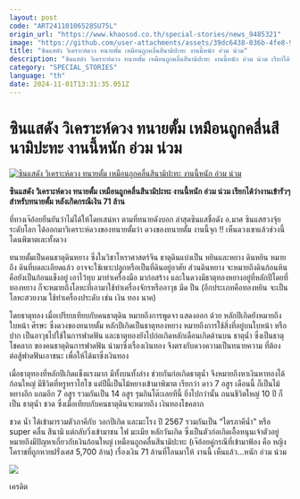```yaml
---
layout: post
code: "ART24110106528SU75L"
origin_url: "https://www.khaosod.co.th/special-stories/news_9485321"
image: "https://github.com/user-attachments/assets/39dc6438-036b-4fe8-9ff3-cee19db66af4"
title: "ซินแสดัง วิเคราะห์ดวง ทนายตั้ม เหมือนถูกคลื่นสึนามิปะทะ งานนี้หนัก อ่วม น่วม"
description: "ซินแสดัง วิเคราะห์ดวง ทนายตั้ม เหมือนถูกคลื่นสึนามิปะทะ งานนี้หนัก อ่วม น่วม เรียกได้ว่างานเข้ารัวๆ สำหรับทนายตั้ม หลังเกิดกรณีเงิน 71 ล้าน"
category: "SPECIAL_STORIES"
language: "th"
date: 2024-11-01T13:31:35.051Z
---
```


# ซินแสดัง วิเคราะห์ดวง ทนายตั้ม เหมือนถูกคลื่นสึนามิปะทะ งานนี้หนัก อ่วม น่วม

[![ซินแสดัง วิเคราะห์ดวง ทนายตั้ม เหมือนถูกคลื่นสึนามิปะทะ งานนี้หนัก อ่วม น่วม](https://www.khaosod.co.th/wpapp/uploads/2024/11/tum2.jpg "ซินแสดัง วิเคราะห์ดวง ทนายตั้ม เหมือนถูกคลื่นสึนามิปะทะ งานนี้หนัก อ่วม น่วม")](https://www.khaosod.co.th/wpapp/uploads/2024/11/tum2.jpg)

**ซินแสดัง วิเคราะห์ดวง ทนายตั้ม เหมือนถูกคลื่นสึนามิปะทะ งานนี้หนัก อ่วม น่วม เรียกได้ว่างานเข้ารัวๆ สำหรับทนายตั้ม หลังเกิดกรณีเงิน 71 ล้าน**

ที่ทางเจ๊อ้อยยืนยันว่าไม่ได้ให้โดยเสน่หา ตามที่ทนายดังบอก ล่าสุดซินแสชื่อดัง อ.มาศ ซินแสฮวงจุ้ยระดับโลก ได้ออกมาวิเคราะห์ดวงของทนายตั้มว่า ดวงของทนายตั้ม งานนี้จุก ‼️ เห็นดวงเขาแล้วช่วงนี้โดนพิฆาตเละทั้งดวง

ทนายตั้มเป็นคนธาตุดินหยาง ซึ่งในวิชาโหราศาสตร์จีน ธาตุดินแบ่งเป็น หยินและหยาง ดินหยิน หมายถึง ดินที่บดละเอียดแล้ว อาจจะใช้เพาะปลูกหรือเป็นที่ดินอยู่อาศัย ส่วนดินหยาง จะหมายถึงดินก้อนหิน คือยังเป็นก้อนแข็งอยู่ เอาไว้ทุบ มาทำเครื่องมือ มาก่อสร้าง และในดวงมีธาตุทองหยางอยู่ที่หลักปีโดยที่ทองหยาง ก็จะหมายถึงโลหะที่เอามาใช้ทำเครื่องจักรหรืออาวุธ มีด ปืน (อีกประเภทคือทองหยิน จะเป็นโลหะสวยงาม ใช้ทำเครื่องประดับ เช่น เงิน ทอง นาค)

โดยธาตุทอง เมื่อเปรียบเทียบกับคนธาตุดิน หมายถึงการพูดจา แสดงออก ด้วย หลักปีเกิดยังหมายถึงใบหน้า ศีรษะ ซึ่งดวงของทนายตั้ม หลักปีเกิดเป็นธาตุทองหยาง หมายถึงการใช้สิ่งที่อยู่บนใบหน้า หรือปาก เป็นอาวุธไปใช้ในการฟาดฟัน และธาตุทองยังไปก่อเกิดหลักเดือนเกิดด้านบน ธาตุน้ำ ซึ่งเป็นธาตุโชคลาภ ของคนธาตุดินการฟาดฟัน นำมาซึ่งเรื่องเงินทอง จึงตรงกับดวงความเป็นทนายความ ที่ต้องต่อสู้ฟาดฟันเอาชนะ เพื่อให้ได้มาซึ่งเงินทอง

เมื่อธาตุทองที่หลักปีเกิดแข็งแรงมาก มีทั้งบนทั้งล่าง ช่วยกันก่อเกิดธาตุน้ำ จึงหมายถึงหาเงินหาทองได้ก้อนใหญ่ มีชีวิตที่หรูหราไฮโซ แต่ปีนี้เป็นไม้หยางเข้ามาพิฆาต เรียกว่า ดาว 7 อสูร เดือนนี้ ก็เป็นไม้หยางอีก แถมอีก 7 อสูร รวมกันเป็น 14 อสูร รุมกินโต๊ะเลยทีนี้ ยิ่งไปกว่านั้น ถนนชีวิตใหญ่ 10 ปี ก็เป็น ธาตุน้ำ ชวด ซึ่งเมื่อเทียบกับคนธาตุดินจะหมายถึง เงินทองโชคลาภ

ชวด น้ำ ได้เข้ามารวมตัวภาคีกับ วอกปีเกิด และมะโรง ปี 2567 รวมกันเป็น “ไตรภาคีน้ำ” หรือ super คลื่น สึนามิ แต่กลับวิ่งเข้ามาชน ไฟ มะเมีย หลักวันเกิด ซึ่งเป็นตัวก่อเกิดเอื้อหนุนเจ้าตัวอยู่  
หมายถึงมีปัญหาเกี่ยวกับเงินก้อนใหญ่ เหมือนถูกคลื่นสึนามิปะทะ (เจ๊อ้อยคู่กรณีที่เข้ามาฟ้อง คือ หญิงโคราชที่ถูกหวยฝรั่งเศส 5,700 ล้าน) เรื่องเงิน 71 ล้านที่โอนมาให้ งานนี้ เห็นแล้ว…หนัก อ่วม น่วม

[![](https://www.khaosod.co.th/wpapp/uploads/2024/11/tum.jpg)](https://www.khaosod.co.th/wpapp/uploads/2024/11/tum.jpg)

เครดิต